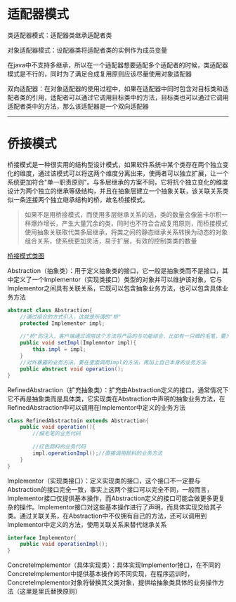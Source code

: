 # 适配器模式
类适配器模式：适配器类继承适配者类

对象适配器模式：设配器类将适配者类的实例作为成员变量

在java中不支持多继承，所以在一个适配器想要适配多个适配者的时候，类适配器模式是不行的，同时为了满足合成复用原则应该尽量使用对象适配器

双向适配器：在对象适配器的使用过程中，如果在适配器中同时包含对目标类和适配者类的引用，适配者可以通过它调用目标类中的方法，目标类也可以通过它调用适配者类中的方法，那么该适配器是一个双向适配器

---
# 侨接模式
桥接模式是一种很实用的结构型设计模式，如果软件系统中某个类存在两个独立变化的维度，通过该模式可以将这两个维度分离出来，使两者可以独立扩展，让一个系统更加符合"单一职责原则"。与多层继承的方案不同，它将抗个独立变化的维度设计为两个独立的继承等级结构，并且在抽象层建立一个抽象关联，该关联关系类似一条连接两个独立继承结构的桥，故名桥接模式。
> 如果不是用桥接模式，而使用多层继承关系的话，类的数量会像笛卡尔积一样爆炸增长，产生大量冗余的类，同时也不符合合成复用原则，而桥接模式使用抽象关联取代类多层继承，将类之间的静态继承关系转换为动态的对象组合关系，使系统更加灵活，易于扩展，有效的控制类类的数量

[桥接模式类图](./img/桥接（bridge）模式类图.png)

Abstraction（抽象类）：用于定义抽象类的接口，它一般是抽象类而不是接口，其中定义了一个Implementor（实现类接口）类型的对象并可以维护该对象，它与Implementor之间具有关联关系，它既可以包含抽象业务方法，也可以包含具体业务方法

```java
abstract class Abstraction{
    //通过组合的方式引入，这就是所谓的"桥"
    protected Implementor impl;
    
    //"桥"的注入，客户端通过调用这个方法将产品的与功能结合，比如有一只细的毛笔，要为这个毛笔选择颜色，颜色作和笔的粗细两个维度是分离的，通过调用细毛笔的setImpl（redImpl）就可以得到一只蘸料为红颜色的细毛笔
    public void setImpl(Implemntor impl){
        this.impl = impl;
    }
    //对外暴露的业务方法，要在里面调用impl的方法，再加上自己本身的业务方法
    public abstract void operation();
}
```

RefinedAbstraction（扩充抽象类）：扩充由Abstraction定义的接口，通常情况下它不再是抽象类而是具体类，它实现类在Abstraction中声明的抽象业务方法，在RefinedAbstraction中可以调用在Implementor中定义的业务方法

```java
class RefinedAbstractoin extends Abstraction{
    public void operation(){
        //细毛笔的业务代码
        
        //红色颜料的业务代码
        impl.operationImpl();//直接调用颜料的业务方法
    }
}
```

Implementor（实现类接口）：定义实现类的接口，这个接口不一定要与Abstraction的接口完全一致，事实上这两个接口可以完全不同，一般而言，Implementor接口仅提供基本操作，而Abstraction定义的接口可能会做更多更复杂的操作。Implementor接口对这些基本操作进行了声明，而具体实现交给其子类。通过关联关系，在Abstraction中不仅拥有自己的方法，还可以调用到Implementor中定义的方法，使用关联关系来替代继承关系

```java
interface Implementor{
    public void operationImpl();
}
```

ConcreteImplementor（具体实现类）：具体实现Implementor接口，在不同的ConcreteImplementor中提供基本操作的不同实现，在程序运训时，ConcreteImplementor对象将替换其父类对象，提供给抽象类具体的业务操作方法（这里是里氏替换原则）


